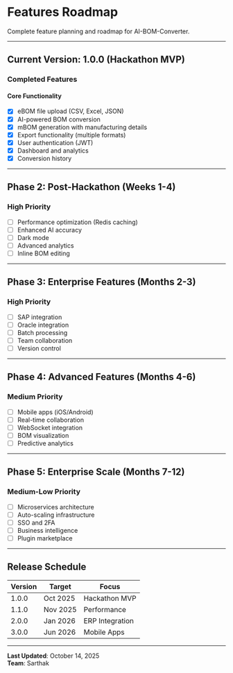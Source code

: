#  Features Roadmap

Complete feature planning and roadmap for AI-BOM-Converter.

---

## Current Version: 1.0.0 (Hackathon MVP)

###  Completed Features

#### Core Functionality
- [x] eBOM file upload (CSV, Excel, JSON)
- [x] AI-powered BOM conversion
- [x] mBOM generation with manufacturing details
- [x] Export functionality (multiple formats)
- [x] User authentication (JWT)
- [x] Dashboard and analytics
- [x] Conversion history

---

## Phase 2: Post-Hackathon (Weeks 1-4)

### High Priority
- [ ] Performance optimization (Redis caching)
- [ ] Enhanced AI accuracy
- [ ] Dark mode
- [ ] Advanced analytics
- [ ] Inline BOM editing

---

## Phase 3: Enterprise Features (Months 2-3)

### High Priority
- [ ] SAP integration
- [ ] Oracle integration
- [ ] Batch processing
- [ ] Team collaboration
- [ ] Version control

---

## Phase 4: Advanced Features (Months 4-6)

### Medium Priority
- [ ] Mobile apps (iOS/Android)
- [ ] Real-time collaboration
- [ ] WebSocket integration
- [ ] BOM visualization
- [ ] Predictive analytics

---

## Phase 5: Enterprise Scale (Months 7-12)

### Medium-Low Priority
- [ ] Microservices architecture
- [ ] Auto-scaling infrastructure
- [ ] SSO and 2FA
- [ ] Business intelligence
- [ ] Plugin marketplace

---

## Release Schedule

| Version | Target | Focus |
|---------|--------|-------|
| 1.0.0 | Oct 2025 | Hackathon MVP |
| 1.1.0 | Nov 2025 | Performance |
| 2.0.0 | Jan 2026 | ERP Integration |
| 3.0.0 | Jun 2026 | Mobile Apps |

---

**Last Updated**: October 14, 2025  
**Team**: Sarthak
